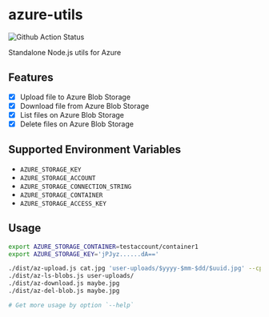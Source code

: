 # azure-utils

![Github Action Status](https://github.com/hangxingliu/azure-utils/actions/workflows/main.yaml/badge.svg?branch=main)

Standalone Node.js utils for Azure

## Features

- [x] Upload file to Azure Blob Storage
- [x] Download file from Azure Blob Storage
- [x] List files on Azure Blob Storage
- [x] Delete files on Azure Blob Storage

## Supported Environment Variables

- `AZURE_STORAGE_KEY`
- `AZURE_STORAGE_ACCOUNT`
- `AZURE_STORAGE_CONNECTION_STRING`
- `AZURE_STORAGE_CONTAINER`
- `AZURE_STORAGE_ACCESS_KEY`

## Usage

``` bash
export AZURE_STORAGE_CONTAINER=testaccount/container1
export AZURE_STORAGE_KEY='jPJyz......dA=='

./dist/az-upload.js cat.jpg 'user-uploads/$yyyy-$mm-$dd/$uuid.jpg' --cp 'user-uploads/by-uid/10/cat.jpg' --cp 'maybe.jpg'
./dist/az-ls-blobs.js user-uploads/
./dist/az-download.js maybe.jpg
./dist/az-del-blob.js maybe.jpg

# Get more usage by option `--help`
```

